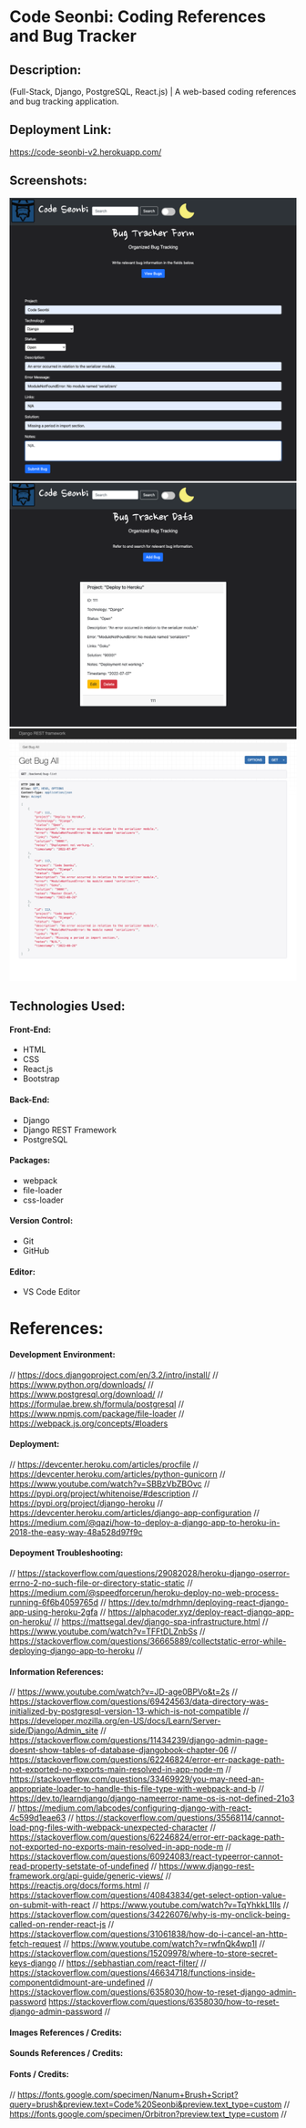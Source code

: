 # Code Seonbi: Coding References and Bug Tracker

## Description:
(Full-Stack, Django, PostgreSQL, React.js) | A web-based coding references and bug tracking application.

## Deployment Link:
https://code-seonbi-v2.herokuapp.com/

## Screenshots:
![Screenshot](/01.png)
![Screenshot](/02.png)
![Screenshot](/03.png)

## Technologies Used:
#### Front-End:
- HTML
- CSS
- React.js
- Bootstrap
#### Back-End:
- Django
- Django REST Framework
- PostgreSQL
#### Packages:
- webpack
- file-loader
- css-loader
#### Version Control:
- Git
- GitHub
#### Editor:
- VS Code Editor

# References:
#### Development Environment:
// https://docs.djangoproject.com/en/3.2/intro/install/
// https://www.python.org/downloads/
// https://www.postgresql.org/download/
// https://formulae.brew.sh/formula/postgresql
// https://www.npmjs.com/package/file-loader
// https://webpack.js.org/concepts/#loaders
#### Deployment:
// https://devcenter.heroku.com/articles/procfile
// https://devcenter.heroku.com/articles/python-gunicorn
// https://www.youtube.com/watch?v=SBBzVbZBOvc
// https://pypi.org/project/whitenoise/#description
// https://pypi.org/project/django-heroku
// https://devcenter.heroku.com/articles/django-app-configuration
// https://medium.com/@qazi/how-to-deploy-a-django-app-to-heroku-in-2018-the-easy-way-48a528d97f9c
#### Depoyment Troubleshooting:
// https://stackoverflow.com/questions/29082028/heroku-django-oserror-errno-2-no-such-file-or-directory-static-static
// https://medium.com/@speedforcerun/heroku-deploy-no-web-process-running-6f6b4059765d
// https://dev.to/mdrhmn/deploying-react-django-app-using-heroku-2gfa
// https://alphacoder.xyz/deploy-react-django-app-on-heroku/
// https://mattsegal.dev/django-spa-infrastructure.html
// https://www.youtube.com/watch?v=TFFtDLZnbSs
// https://stackoverflow.com/questions/36665889/collectstatic-error-while-deploying-django-app-to-heroku
// 
#### Information References:
// https://www.youtube.com/watch?v=JD-age0BPVo&t=2s
// https://stackoverflow.com/questions/69424563/data-directory-was-initialized-by-postgresql-version-13-which-is-not-compatible
// https://developer.mozilla.org/en-US/docs/Learn/Server-side/Django/Admin_site
// https://stackoverflow.com/questions/11434239/django-admin-page-doesnt-show-tables-of-database-djangobook-chapter-06
// https://stackoverflow.com/questions/62246824/error-err-package-path-not-exported-no-exports-main-resolved-in-app-node-m
// https://stackoverflow.com/questions/33469929/you-may-need-an-appropriate-loader-to-handle-this-file-type-with-webpack-and-b
// https://dev.to/learndjango/django-nameerror-name-os-is-not-defined-21o3
// https://medium.com/labcodes/configuring-django-with-react-4c599d1eae63
// https://stackoverflow.com/questions/35568114/cannot-load-png-files-with-webpack-unexpected-character
// https://stackoverflow.com/questions/62246824/error-err-package-path-not-exported-no-exports-main-resolved-in-app-node-m
// https://stackoverflow.com/questions/60924083/react-typeerror-cannot-read-property-setstate-of-undefined
// https://www.django-rest-framework.org/api-guide/generic-views/
// https://reactjs.org/docs/forms.html
// https://stackoverflow.com/questions/40843834/get-select-option-value-on-submit-with-react 
// https://www.youtube.com/watch?v=TqYhkkL1Ils
// https://stackoverflow.com/questions/34226076/why-is-my-onclick-being-called-on-render-react-js
// https://stackoverflow.com/questions/31061838/how-do-i-cancel-an-http-fetch-request
// https://www.youtube.com/watch?v=rwfnQk4wp1I
// https://stackoverflow.com/questions/15209978/where-to-store-secret-keys-django
// https://sebhastian.com/react-filter/
// https://stackoverflow.com/questions/46634718/functions-inside-componentdidmount-are-undefined
// https://stackoverflow.com/questions/6358030/how-to-reset-django-admin-password
https://stackoverflow.com/questions/6358030/how-to-reset-django-admin-password
// 
#### Images References / Credits:
#### Sounds References / Credits:
#### Fonts / Credits:
// https://fonts.google.com/specimen/Nanum+Brush+Script?query=brush&preview.text=Code%20Seonbi&preview.text_type=custom
// https://fonts.google.com/specimen/Orbitron?preview.text_type=custom
// 
